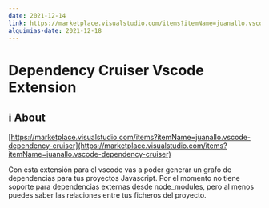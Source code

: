 ```yaml
---
date: 2021-12-14
link: https://marketplace.visualstudio.com/items?itemName=juanallo.vscode-dependency-cruiser
alquimias-date: 2021-12-18
---
```


# Dependency Cruiser Vscode Extension

## ℹ️ About

[https://marketplace.visualstudio.com/items?itemName=juanallo.vscode-dependency-cruiser](https://marketplace.visualstudio.com/items?itemName=juanallo.vscode-dependency-cruiser)

Con esta extensión para el vscode vas a poder generar un grafo de dependencias para tus proyectos Javascript. Por el momento no tiene soporte para dependencias externas desde node_modules, pero al menos puedes saber las relaciones entre tus ficheros del proyecto.



